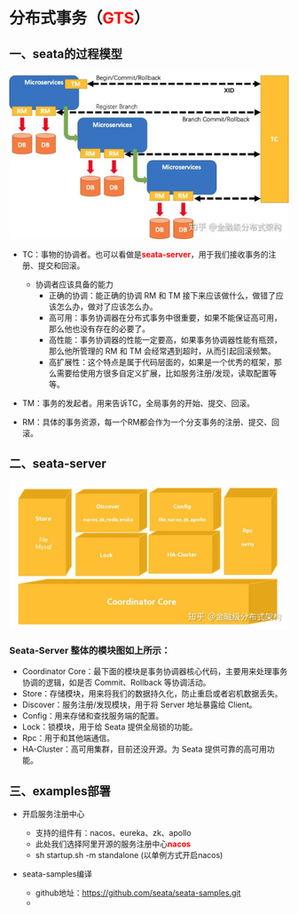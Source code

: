 # **分布式事务（<font color=red>GTS</font>）**

## **一、seata的过程模型**
![avatar](./img/过程模型.jpg)
+ TC：事物的协调者。也可以看做是<font color=red>**seata-server**</font>，用于我们接收事务的注册、提交和回滚。
   + 协调者应该具备的能力
      + 正确的协调：能正确的协调 RM 和 TM 接下来应该做什么，做错了应该怎么办，做对了应该怎么办。
      + 高可用：事务协调器在分布式事务中很重要，如果不能保证高可用，那么他也没有存在的必要了。
      + 高性能：事务协调器的性能一定要高，如果事务协调器性能有瓶颈，那么他所管理的 RM 和 TM 会经常遇到超时，从而引起回滚频繁。
      + 高扩展性：这个特点是属于代码层面的，如果是一个优秀的框架，那么需要给使用方很多自定义扩展，比如服务注册/发现，读取配置等等。

+ TM：事务的发起者。用来告诉TC，全局事务的开始、提交、回滚。

+ RM：具体的事务资源，每一个RM都会作为一个分支事务的注册、提交、回滚。

## **二、seata-server**
![avatar](./img/seata-server设计.jpg)
   ### Seata-Server 整体的模块图如上所示：
   + Coordinator Core：最下面的模块是事务协调器核心代码，主要用来处理事务协调的逻辑，如是否 Commit、Rollback 等协调活动。
   + Store：存储模块，用来将我们的数据持久化，防止重启或者宕机数据丢失。
   + Discover：服务注册/发现模块，用于将 Server 地址暴露给 Client。
   + Config：用来存储和查找服务端的配置。
   + Lock：锁模块，用于给 Seata 提供全局锁的功能。
   + Rpc：用于和其他端通信。
   + HA-Cluster：高可用集群，目前还没开源。为 Seata 提供可靠的高可用功能。

## **三、examples部署**
+ 开启服务注册中心
    + 支持的组件有：nacos、eureka、zk、apollo
    + 此处我们选择阿里开源的服务注册中心<font color=red>**nacos**</font>
    + sh startup.sh -m standalone (以单例方式开启nacos)

+ seata-samples编译
    + github地址：https://github.com/seata/seata-samples.git
    + 